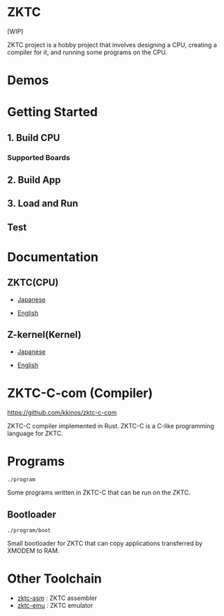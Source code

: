 # ZKTC

[WIP]

ZKTC project is a hobby project that involves designing a CPU, creating a compiler for it, and running some programs on the CPU.

# Demos

# Getting Started

## 1. Build CPU

### Supported Boards

## 2. Build App

## 3. Load and Run

## Test

# Documentation

## ZKTC(CPU)

- [Japanese](docs/zktc_document_ja.md)

- [English]()

## Z-kernel(Kernel)

- [Japanese](docs/z_kernel_document_ja.md)

- [English]()

# ZKTC-C-com (Compiler)

https://github.com/kkinos/zktc-c-com

ZKTC-C compiler implemented in Rust. ZKTC-C is a C-like programming language for ZKTC.

# Programs

`./program`

Some programs written in ZKTC-C that can be run on the ZKTC.

## Bootloader

`./program/boot`

Small bootloader for ZKTC that can copy applications transferred by XMODEM to RAM.

# Other Toolchain

- [zktc-asm](https://github.com/kkinos/zktc-asm) : ZKTC assembler
- [zktc-emu](https://github.com/kkinos/zktc-emu) : ZKTC emulator
